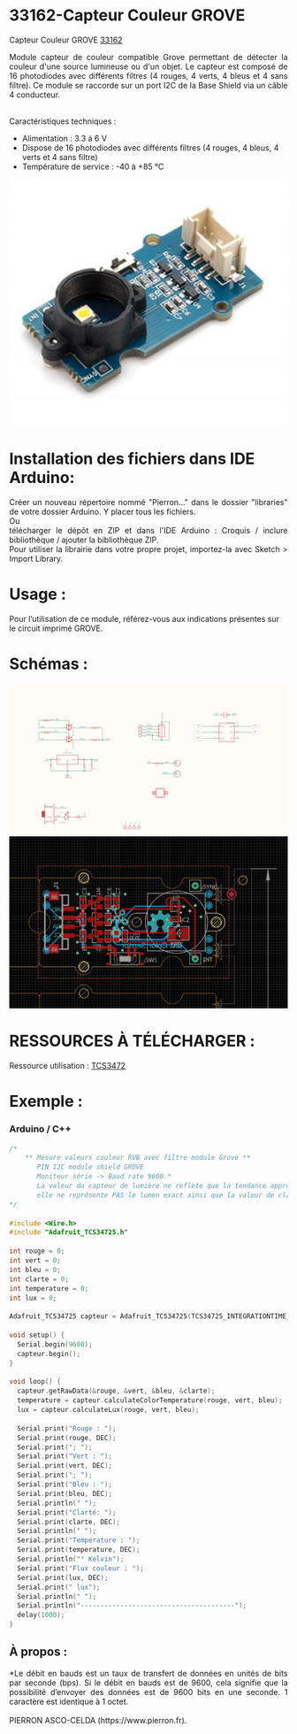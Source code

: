 # 33162-Capteur Couleur GROVE

Capteur Couleur GROVE [33162](https://www.pierron.fr/capteur-de-couleur-grove.html)

<div style="text-align: justify">Module capteur de couleur compatible Grove permettant de détecter la couleur d'une source lumineuse ou d'un objet. Le capteur est composé de 16 photodiodes avec différents filtres (4 rouges, 4 verts, 4 bleus et 4 sans filtre). Ce module se raccorde sur un port I2C de la Base Shield via un câble 4 conducteur.</div>
<br>

Caractéristiques techniques :
- Alimentation : 3.3 à 6 V
- Dispose de 16 photodiodes avec différents filtres (4 rouges, 4 bleus, 4 verts et 4 sans filtre)
- Température de service : -40 à +85 °C

![L-33162](/img/L-33162.jpg)

# Installation des fichiers dans IDE Arduino:
<div style="text-align: justify">Créer un nouveau répertoire nommé "Pierron..." dans le dossier "libraries" de votre dossier Arduino.
Y placer tous les fichiers.</div>
Ou
<div style="text-align: justify">télécharger le dépôt en ZIP et dans l'IDE Arduino : Croquis / inclure bibliothèque / ajouter la bibliothèque ZIP.</div>

<div style="text-align: justify">Pour utiliser la librairie dans votre propre projet, importez-la avec  Sketch > Import Library.</div>

# Usage :
Pour l’utilisation de ce module, référez-vous aux indications présentes sur le circuit imprimé GROVE.

# Schémas :

![SCH-33162](/img/SCH-33162.jpg)
![BRD-33162](/img/BRD-33162.jpg)

# RESSOURCES À TÉLÉCHARGER :

Ressource utilisation : [TCS3472](https://github.com/pierron-asco-celda/33162-Capteur_Couleur_GROVE/blob/main/src/Datasheet_TCS3472.pdf)

# Exemple :
### Arduino / C++
```cpp
/*
    ** Mesure valeurs couleur RVB avec filtre module Grove **
       PIN I2C module shield GROVE
       Moniteur série -> Baud rate 9600.*
       La valeur du capteur de lumière ne reflète que la tendance approximative de l’intensité de la lumière, 
       elle ne représente PAS le lumen exact ainsi que la valeur de clarté.
*/

#include <Wire.h>
#include "Adafruit_TCS34725.h"

int rouge = 0;
int vert = 0;
int bleu = 0;
int clarte = 0;
int temperature = 0;
int lux = 0;

Adafruit_TCS34725 capteur = Adafruit_TCS34725(TCS34725_INTEGRATIONTIME_700MS, TCS34725_GAIN_1X);

void setup() {
  Serial.begin(9600);
  capteur.begin();
}

void loop() {
  capteur.getRawData(&rouge, &vert, &bleu, &clarte);
  temperature = capteur.calculateColorTemperature(rouge, vert, bleu);
  lux = capteur.calculateLux(rouge, vert, bleu);
  
  Serial.print("Rouge : ");
  Serial.print(rouge, DEC);
  Serial.print("; ");
  Serial.print("Vert : ");
  Serial.print(vert, DEC);
  Serial.print("; ");
  Serial.print("Bleu : ");
  Serial.print(bleu, DEC);
  Serial.println(" ");
  Serial.print("Clarté: ");
  Serial.print(clarte, DEC);
  Serial.println(" ");
  Serial.print("Température : ");
  Serial.print(temperature, DEC);
  Serial.println("° Kelvin");
  Serial.print("Flux couleur : ");
  Serial.print(lux, DEC);
  Serial.print(" lux");
  Serial.println(" ");
  Serial.println("---------------------------------------");
  delay(1000);
}
```
## À propos :
<div style="text-align: justify">*Le débit en bauds est un taux de transfert de données en unités de bits par seconde (bps). Si le débit en bauds est de 9600, cela signifie que la possibilité d’envoyer des données est de 9600 bits en une seconde. 1 caractère est identique à 1 octet.</div>
<br>
PIERRON ASCO-CELDA (https://www.pierron.fr).
